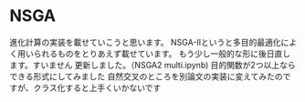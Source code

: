 # NSGA
進化計算の実装を載せていこうと思います。
NSGA-Ⅱというと多目的最適化によく用いられるものをとりあえず載せています。
もう少し一般的な形に後日直します。すいません
更新しました。（NSGA2 multi.ipynb)
目的関数が2つ以上ならできる形式にしてみました
自然交叉のところを別論文の実装に変えてみたのですが、クラス化すると上手くいかないです
